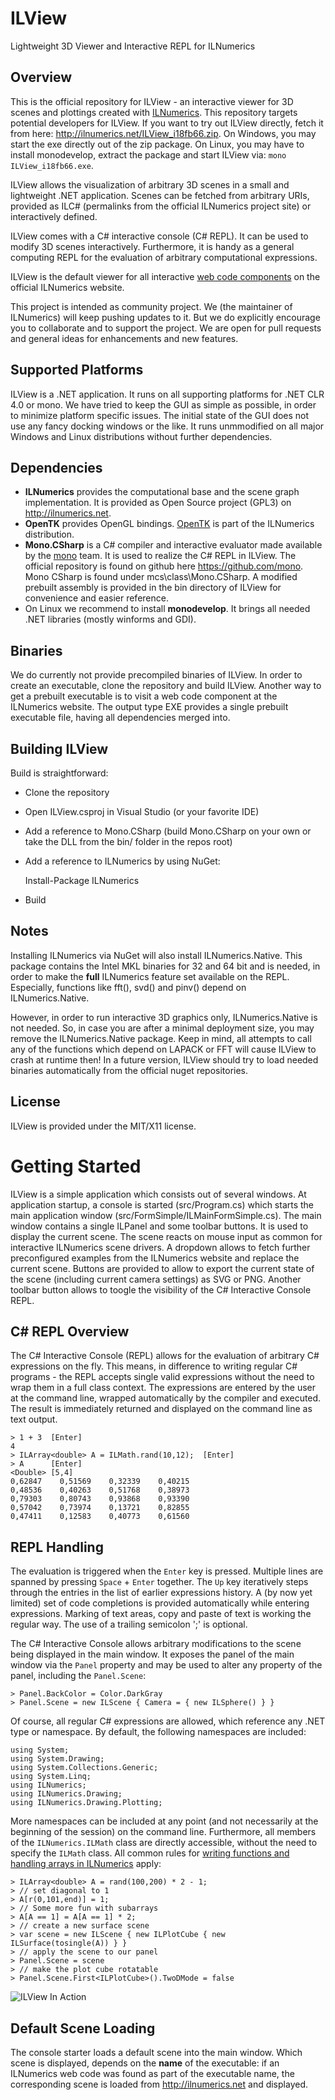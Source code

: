 # ILView 

Lightweight 3D Viewer and Interactive REPL for ILNumerics

## Overview

This is the official repository for ILView - an interactive viewer for 3D scenes and plottings created with [ILNumerics](http://ilnumerics.net). This repository targets 
potential developers for ILView. If you want to try out ILView directly, fetch it from here: <http://ilnumerics.net/ILView_i18fb66.zip>. On Windows, you may start the 
exe directly out of the zip package. On Linux, you may have to install monodevelop, extract the package and start ILView via: `mono ILView_i18fb66.exe`.  

ILView allows the visualization of arbitrary 3D scenes in a small and lightweight .NET application. Scenes can be fetched 
from arbitrary URIs, provided as ILC# (permalinks from the official ILNumerics project site) or interactively defined. 

ILView comes with a C# interactive console (C# REPL). It can be used to modify 3D scenes interactively. Furthermore, it is handy as a general 
computing REPL for the evaluation of arbitrary computational expressions. 

ILView is the default viewer for all interactive [web code components](http://ilnumerics.net/ilnumerics-interactive-web-component.html)
 on the official ILNumerics website.   

This project is intended as community project. We (the maintainer of ILNumerics) will keep pushing updates to it. 
But we do explicitly encourage you to collaborate and to support the project. We are open for pull requests and general ideas for 
enhancements and new features.  

## Supported Platforms 

ILView is a .NET application. It runs on all supporting platforms for .NET CLR 4.0 or mono. We have tried to keep the GUI as simple as 
possible, in order to minimize platform specific issues. The initial state of the GUI does not use any fancy docking windows or the like. 
It runs unmmodified on all major Windows and Linux distributions without further dependencies. 

## Dependencies

- **ILNumerics** provides the computational base and the scene graph implementation. It is provided as Open Source project (GPL3) on <http://ilnumerics.net>. 
- **OpenTK** provides OpenGL bindings. [OpenTK](http://opentk.com) is part of the ILNumerics distribution.
- **Mono.CSharp** is a C# compiler and interactive evaluator made available by the [mono](http://www.mono-project.com/Main_Page) team. It 
is used to realize the C# REPL in ILView. The official repository is found on github here <https://github.com/mono>. Mono CSharp is found under mcs\class\Mono.CSharp. 
A modified prebuilt assembly is provided in the bin directory of ILView for convenience and easier reference.
- On Linux we recommend to install **monodevelop**. It brings all needed .NET libraries (mostly winforms and GDI). 

## Binaries

We do currently not provide precompiled binaries of ILView. In order to create an executable, clone the repository and build ILView. Another way to 
get a prebuilt executable is to visit a web code component at the ILNumerics website. The output type EXE provides a single prebuilt 
executable file, having all dependencies merged into. 

## Building ILView

Build is straightforward: 

- Clone the repository
- Open ILView.csproj in Visual Studio (or your favorite IDE)
- Add a reference to Mono.CSharp (build Mono.CSharp on your own or take the DLL from the bin/ folder in the repos root)
- Add a reference to ILNumerics by using NuGet: 
    
    Install-Package ILNumerics

- Build
 
## Notes

Installing ILNumerics via NuGet will also install ILNumerics.Native. This package contains the Intel MKL binaries for 32 and 64 bit and is 
needed, in order to make the **full** ILNumerics feature set available on the REPL. Especially, functions like fft(), svd() and pinv() depend 
on ILNumerics.Native. 

However, in order to run interactive 3D graphics only, ILNumerics.Native is not needed. So, in case you are after a minimal deployment size, 
you may remove the ILNumerics.Native package. Keep in mind, all attempts to call any of the functions which depend on LAPACK or FFT will cause 
ILView to crash at runtime then! In a future version, ILView should try to load needed binaries automatically from the official nuget repositories. 

## License

ILView is provided under the MIT/X11 license.  

# Getting Started 

ILView is a simple application which consists out of several windows. At application startup, a console is started (src/Program.cs)
 which starts the main application window (src/FormSimple/ILMainFormSimple.cs). The main window contains a single ILPanel and some toolbar 
buttons. It is used to display the current scene. The scene reacts on mouse input as common for interactive ILNumerics scene drivers. 
A dropdown allows to fetch further preconfigured examples from the ILNumerics website and replace the current scene. Buttons are provided 
to allow to export the current state of the scene (including current camera settings) as SVG or PNG. Another toolbar button allows to toogle 
the visibility of the C# Interactive Console REPL. 
 
## C# REPL Overview

The C# Interactive Console (REPL) allows for the evaluation of arbitrary C# expressions on the fly. This means, in difference to writing 
regular C# programs - the REPL accepts single valid expressions without the need to wrap them in a full class context. The 
expressions are entered by the user at the command line, wrapped automatically by the compiler and executed. The result is immediately 
returned and displayed on the command line as text output. 

    > 1 + 3  [Enter]
    4
	> ILArray<double> A = ILMath.rand(10,12);  [Enter] 
	> A      [Enter]
    <Double> [5,4]
    0,62847    0,51569    0,32339    0,40215 
    0,48536    0,40263    0,51768    0,38973 
    0,79303    0,80743    0,93868    0,93390 
    0,57042    0,73974    0,13721    0,82855 
    0,47411    0,12583    0,40773    0,61560 
	    
## REPL Handling 

The evaluation is triggered when the `Enter` key is pressed. Multiple lines are spanned by pressing `Space` + `Enter` together. The `Up` key 
iteratively steps through the entries in the list of earlier expressions history. A (by now yet limited) set of code completions is 
provided automatically while entering expressions. Marking of text areas, copy and paste of text is working the regular way. The use of a 
trailing semicolon ';' is optional.  

The C# Interactive Console allows arbitrary modifications to the scene being displayed in the main window. It exposes the panel of the 
main window via the `Panel` property and may be used to alter any property of the panel, including the `Panel.Scene`: 

    > Panel.BackColor = Color.DarkGray
    > Panel.Scene = new ILScene { Camera = { new ILSphere() } }

Of course, all regular C# expressions are allowed, which reference any .NET type or namespace. By default, the following namespaces are 
included: 

    using System;
    using System.Drawing;
    using System.Collections.Generic;
    using System.Linq; 
    using ILNumerics;
    using ILNumerics.Drawing;
    using ILNumerics.Drawing.Plotting;
	
More namespaces can be included at any point (and not necessarily at the beginning of the session) on the command line. Furthermore, 
all members of the `ILNumerics.ILMath` class are directly accessible, without the need to specify the `ILMath` class. All common rules 
for [writing functions and handling arrays in ILNumerics](http://ilnumerics.net/GeneralRules.html) apply: 

    > ILArray<double> A = rand(100,200) * 2 - 1; 
    > // set diagonal to 1
	> A[r(0,101,end)] = 1; 
    > // Some more fun with subarrays
    > A[A == 1] = A[A == 1] * 2; 
    > // create a new surface scene
    > var scene = new ILScene { new ILPlotCube { new ILSurface(tosingle(A)) } }
    > // apply the scene to our panel
    > Panel.Scene = scene
    > // make the plot cube rotatable
    > Panel.Scene.First<ILPlotCube>().TwoDMode = false

![ILView In Action](http://ilnumerics.net/media/png/ILViewScrSht.png "ILView and C# REPL in Action")

## Default Scene Loading 

The console starter loads a default scene into the main window. Which scene is displayed, depends 
on the **name** of the executable: if an ILNumerics web code was found as part of the executable name, the corresponding scene is loaded 
from http://ilnumerics.net and displayed. 